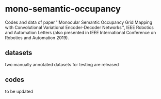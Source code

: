 # mono-semantic-occupancy
Codes and data of paper ''Monocular Semantic Occupancy Grid Mapping with Convolutional Variational Encoder-Decoder Networks'', IEEE Robotics and Automation Letters (also presented in IEEE International Conference on Robotics and Automation 2019).

## datasets
two manually annotated datasets for testing are released

## codes
to be updated

